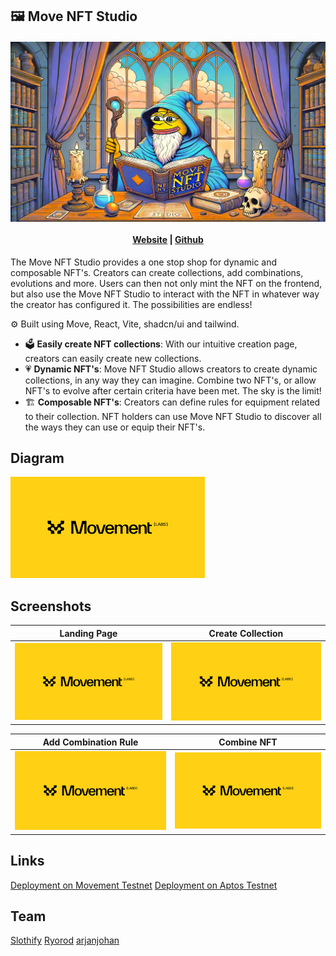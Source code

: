 ## 🖼️ Move NFT Studio

<h4 align="center">
  <img src="public/hero.webp" alt="Logo" />
  <br>
  <br>
  <a href="https://gmove-nft.netlify.app/">Website</a> |
  <a href="https://github.com/gmove-hackers/move-nft-studio">Github</a>
</h4>

The Move NFT Studio provides a one stop shop for dynamic and composable NFT's. Creators can create collections, add combinations, evolutions and more. Users can then not only mint the NFT on the frontend, but also use the Move NFT Studio to interact with the NFT in whatever way the creator has configured it. The possibilities are endless!

⚙️ Built using Move, React, Vite, shadcn/ui and tailwind.

- 🗳️ **Easily create NFT collections**: With our intuitive creation page, creators can easily create new collections.
- 💗 **Dynamic NFT's**: Move NFT Studio allows creators to create dynamic collections, in any way they can imagine. Combine two NFT's, or allow NFT's to evolve after certain criteria have been met. The sky is the limit!
- 🏗️ **Composable NFT's**: Creators can define rules for equipment related to their collection. NFT holders can use Move NFT Studio to discover all the ways they can use or equip their NFT's.


## Diagram

![diagram](public/screenshots/placeholder.png)

## Screenshots

| Landing Page                   | Create Collection              |
| ------------------------------ | ---------------------------- |
| ![Screenshot](public/screenshots/placeholder.png) | ![Screenshot](public/screenshots/placeholder.png) |

| Add Combination Rule              | Combine NFT                  |
| ------------------------------- | -------------------------------- |
| ![Screenshot](public/screenshots/placeholder.png) | ![Screenshot](public/screenshots/placeholder.png) |



## Links
[Deployment on Movement Testnet](https://explorer.movementnetwork.xyz/account/0xdef8a64cc21403856be63f9f9a14de737d7b7ba601afd5c63227fcb32859217b/modules/code/launchpad?network=testnet)
[Deployment on Aptos Testnet](https://explorer.aptoslabs.com/account/0x22dbcdc30072e4f8dc0399afd63959bc14b3596d9df72f7b05178a43cbb872a0/modules/code/launchpad?network=testnet)

## Team 
[Slothify](https://x.com/zkSlothify)
[Ryorod](https://x.com/987654_21)
[arjanjohan](https://x.com/arjanjohan)